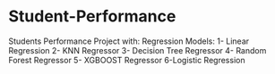# Student-Performance
Students Performance Project with:
Regression Models:
    1- Linear Regression
    2- KNN Regressor
    3- Decision Tree Regressor
    4- Random Forest Regressor
    5- XGBOOST Regressor
    6-Logistic Regression
